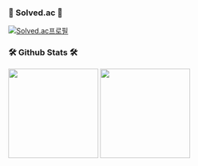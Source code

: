 	
### 🎈 Solved.ac 🎈
[![Solved.ac프로필](http://mazassumnida.wtf/api/v2/generate_badge?boj=geonwule)](https://solved.ac/geonwule)

### 🛠️ Github Stats 🛠️
<p>
  <img height="180em" src="https://github-readme-stats-veggie-garden.vercel.app/api?username=geonwulee&show_icons=true&include_all_commits=true&bg_color=30,e96443,904e95&title_color=fff&text_color=fff">
  <img height="180em" src="https://github-readme-stats-veggie-garden.vercel.app/api/top-langs/?username=geonwulee&layout=compact&bg_color=30,e96443,904e95&title_color=fff&text_color=fff">
</p>
